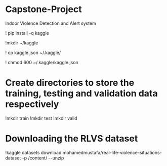 # Capstone-Project
Indoor Violence Detection and Alert system

! pip install -q kaggle

!mkdir ~/kaggle

! cp kaggle.json ~/.kaggle/

! chmod 600 ~/.kaggle/kaggle.json

# Create directories to store the training, testing and validation data respectively
!mkdir train
!mkdir test
!mkdir valid

# Downloading the RLVS dataset
!kaggle datasets download mohamedmustafa/real-life-violence-situations-dataset -p /content/ --unzip
